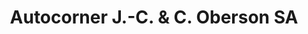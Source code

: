 ---
title: "Autocorner J.-C. & C. Oberson SA"
url: /romanel-sur-lausanne/autocorner-j-c-und-c-oberson-sa/
shop: Autohaus
---
